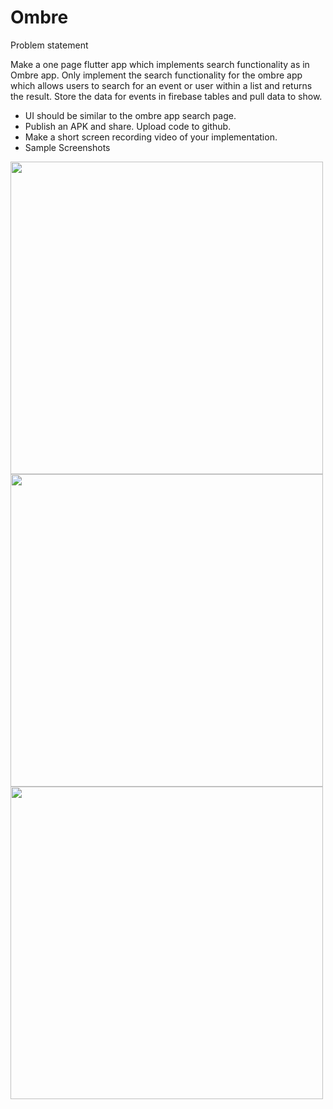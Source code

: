# Ombre

Problem statement

Make a one page flutter app which implements search functionality as in Ombre app. Only
implement the search functionality for the ombre app which allows users to search for an event
or user within a list and returns the result. Store the data for events in firebase tables and pull
data to show.
- UI should be similar to the ombre app search page.
- Publish an APK and share. Upload code to github.
- Make a short screen recording video of your implementation.
- Sample Screenshots

<code><img src="https://user-images.githubusercontent.com/23384886/115047434-2122bc00-9ef6-11eb-8f50-0456f69b8f0f.jpeg" height=500></code>
<code><img src="https://user-images.githubusercontent.com/23384886/115047501-30a20500-9ef6-11eb-916e-2c5933e9745c.jpeg" height=500></code>
<code><img src="https://user-images.githubusercontent.com/23384886/115047507-31d33200-9ef6-11eb-9fbb-0414c1f6b609.jpeg" height=500></code>


